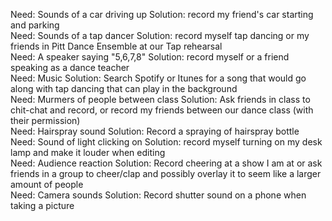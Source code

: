 Need: Sounds of a car driving up Solution: record my friend's car starting and parking  
Need: Sounds of a tap dancer Solution: record myself tap dancing or my friends in Pitt Dance Ensemble at our Tap rehearsal  
Need: A speaker saying "5,6,7,8" Solution: record myself or a friend speaking as a dance teacher  
Need: Music Solution: Search Spotify or Itunes for a song that would go along with tap dancing that can play in the background  
Need: Murmers of people between class Solution: Ask friends in class to chit-chat and record, or record my friends between our dance class (with their permission)  
Need: Hairspray sound Solution: Record a spraying of hairspray bottle  
Need: Sound of light clicking on Solution: record myself turning on my desk lamp and make it louder when editing  
Need: Audience reaction Solution: Record cheering at a show I am at or ask friends in a group to cheer/clap and possibly overlay it to seem like a larger amount of people  
Need: Camera sounds Solution: Record shutter sound on a phone when taking a picture  
